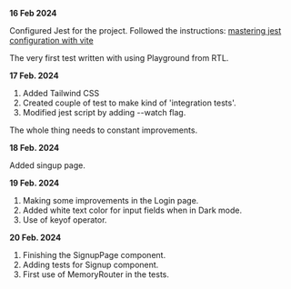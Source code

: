 **16 Feb 2024**

Configured Jest for the project.
Followed the instructions: 
[mastering jest configuration with vite](https://dev.to/shmbajaj/mastering-jest-configuration-for-react-typescript-projects-with-vite-a-step-by-step-guide-4k4b)

The very first test written with using Playground from RTL.


**17 Feb. 2024**



1. Added Tailwind CSS
2. Created couple of test to make kind of 'integration tests'.
3. Modified jest script by adding --watch flag.

The whole thing needs to constant improvements.


**18 Feb. 2024**

Added singup page.


**19 Feb. 2024**

1. Making some improvements in the Login page.
2. Added white text color for input fields when in Dark mode.
3. Use of keyof operator.

**20 Feb. 2024**

1. Finishing the SignupPage component.
2. Adding tests for Signup component.
3. First use of MemoryRouter in the tests.
